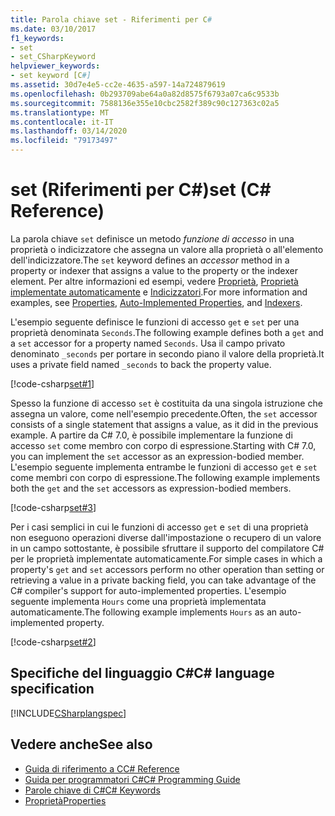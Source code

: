 ```yaml
---
title: Parola chiave set - Riferimenti per C#
ms.date: 03/10/2017
f1_keywords:
- set
- set_CSharpKeyword
helpviewer_keywords:
- set keyword [C#]
ms.assetid: 30d7e4e5-cc2e-4635-a597-14a724879619
ms.openlocfilehash: 0b293709abe64a0a82d8575f6793a07ca6c9533b
ms.sourcegitcommit: 7588136e355e10cbc2582f389c90c127363c02a5
ms.translationtype: MT
ms.contentlocale: it-IT
ms.lasthandoff: 03/14/2020
ms.locfileid: "79173497"
---
```

# <a name="set-c-reference"></a><span data-ttu-id="39eec-102">set (Riferimenti per C#)</span><span class="sxs-lookup"><span data-stu-id="39eec-102">set (C# Reference)</span></span>

<span data-ttu-id="39eec-103">La parola chiave `set` definisce un metodo *funzione di accesso* in una proprietà o indicizzatore che assegna un valore alla proprietà o all'elemento dell'indicizzatore.</span><span class="sxs-lookup"><span data-stu-id="39eec-103">The `set` keyword defines an *accessor* method in a property or indexer that assigns a value to the property or the indexer element.</span></span> <span data-ttu-id="39eec-104">Per altre informazioni ed esempi, vedere [Proprietà](../../programming-guide/classes-and-structs/properties.md), [Proprietà implementate automaticamente](../../programming-guide/classes-and-structs/auto-implemented-properties.md) e [Indicizzatori](../../programming-guide/indexers/index.md).</span><span class="sxs-lookup"><span data-stu-id="39eec-104">For more information and examples, see [Properties](../../programming-guide/classes-and-structs/properties.md), [Auto-Implemented Properties](../../programming-guide/classes-and-structs/auto-implemented-properties.md), and [Indexers](../../programming-guide/indexers/index.md).</span></span>

<span data-ttu-id="39eec-105">L'esempio seguente definisce le funzioni di accesso `get` e `set` per una proprietà denominata `Seconds`.</span><span class="sxs-lookup"><span data-stu-id="39eec-105">The following example defines both a `get` and a `set` accessor for a property named `Seconds`.</span></span> <span data-ttu-id="39eec-106">Usa il campo privato denominato `_seconds` per portare in secondo piano il valore della proprietà.</span><span class="sxs-lookup"><span data-stu-id="39eec-106">It uses a private field named `_seconds` to back the property value.</span></span>

[!code-csharp[set#1](~/samples/snippets/csharp/language-reference/keywords/get/get-1.cs)]

<span data-ttu-id="39eec-107">Spesso la funzione di accesso `set` è costituita da una singola istruzione che assegna un valore, come nell'esempio precedente.</span><span class="sxs-lookup"><span data-stu-id="39eec-107">Often, the `set` accessor consists of a single statement that assigns a value, as it did in the previous example.</span></span> <span data-ttu-id="39eec-108">A partire da C# 7.0, è possibile implementare la funzione di accesso `set` come membro con corpo di espressione.</span><span class="sxs-lookup"><span data-stu-id="39eec-108">Starting with C# 7.0, you can implement the `set` accessor as an expression-bodied member.</span></span> <span data-ttu-id="39eec-109">L'esempio seguente implementa entrambe le funzioni di accesso `get` e `set` come membri con corpo di espressione.</span><span class="sxs-lookup"><span data-stu-id="39eec-109">The following example implements both the `get` and the `set` accessors as expression-bodied members.</span></span>

[!code-csharp[set#3](~/samples/snippets/csharp/language-reference/keywords/get/get-3.cs)]
  
<span data-ttu-id="39eec-110">Per i casi semplici in cui le funzioni di accesso `get` e `set` di una proprietà non eseguono operazioni diverse dall'impostazione o recupero di un valore in un campo sottostante, è possibile sfruttare il supporto del compilatore C# per le proprietà implementate automaticamente.</span><span class="sxs-lookup"><span data-stu-id="39eec-110">For simple cases in which a property's `get` and `set` accessors perform no other operation than setting or retrieving a value in a private backing field, you can take advantage of the C# compiler's support for auto-implemented properties.</span></span> <span data-ttu-id="39eec-111">L'esempio seguente implementa `Hours` come una proprietà implementata automaticamente.</span><span class="sxs-lookup"><span data-stu-id="39eec-111">The following example implements `Hours` as an auto-implemented property.</span></span>

[!code-csharp[set#2](~/samples/snippets/csharp/language-reference/keywords/get/get-2.cs)]
  
## <a name="c-language-specification"></a><span data-ttu-id="39eec-112">Specifiche del linguaggio C#</span><span class="sxs-lookup"><span data-stu-id="39eec-112">C# language specification</span></span>

[!INCLUDE[CSharplangspec](~/includes/csharplangspec-md.md)]

## <a name="see-also"></a><span data-ttu-id="39eec-113">Vedere anche</span><span class="sxs-lookup"><span data-stu-id="39eec-113">See also</span></span>

- [<span data-ttu-id="39eec-114">Guida di riferimento a C</span><span class="sxs-lookup"><span data-stu-id="39eec-114">C# Reference</span></span>](../../language-reference/index.md)
- [<span data-ttu-id="39eec-115">Guida per programmatori C#</span><span class="sxs-lookup"><span data-stu-id="39eec-115">C# Programming Guide</span></span>](../../programming-guide/index.md)
- [<span data-ttu-id="39eec-116">Parole chiave di C#</span><span class="sxs-lookup"><span data-stu-id="39eec-116">C# Keywords</span></span>](index.md)
- [<span data-ttu-id="39eec-117">Proprietà</span><span class="sxs-lookup"><span data-stu-id="39eec-117">Properties</span></span>](../../programming-guide/classes-and-structs/properties.md)
